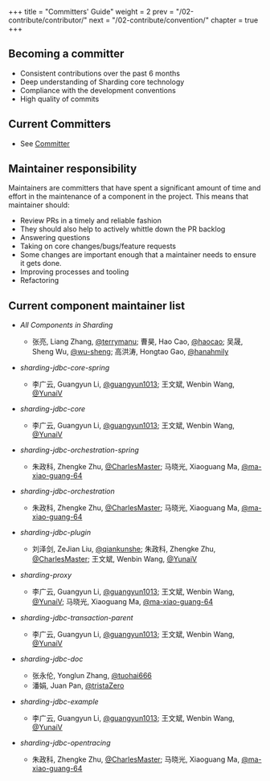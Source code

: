 +++
title = "Committers' Guide"
weight = 2
prev = "/02-contribute/contributor/"
next = "/02-contribute/convention/"
chapter = true
+++

## Becoming a committer

 - Consistent contributions over the past 6 months
 - Deep understanding of Sharding core technology
 - Compliance with the development conventions
 - High quality of commits

## Current Committers

 - See [Committer](/01-organization/)
 
## Maintainer responsibility

Maintainers are committers that have spent a significant amount of time and effort in the maintenance of a component in the project. This means that maintainer should:
   
 - Review PRs in a timely and reliable fashion
 - They should also help to actively whittle down the PR backlog
 - Answering questions
 - Taking on core changes/bugs/feature requests
 - Some changes are important enough that a maintainer needs to ensure it gets done.
 - Improving processes and tooling
 - Refactoring
 
## Current component maintainer list

 - *All Components in Sharding*
 
     - 张亮, Liang Zhang, [@terrymanu](https://github.com/terrymanu); 曹昊, Hao Cao, [@haocao](https://github.com/haocao); 吴晟, Sheng Wu, [@wu-sheng](https://github.com/wu-sheng); 高洪涛, Hongtao Gao, [@hanahmily](https://github.com/hanahmily)
     
 - *sharding-jdbc-core-spring*
 
     - 李广云, Guangyun Li, [@guangyun1013](https://github.com/guangyun1013); 王文斌, Wenbin Wang, [@YunaiV](https://github.com/YunaiV) 
     
 - *sharding-jdbc-core*
 
     - 李广云, Guangyun Li, [@guangyun1013](https://github.com/guangyun1013); 王文斌, Wenbin Wang, [@YunaiV](https://github.com/YunaiV) 
     
 - *sharding-jdbc-orchestration-spring*
 
     - 朱政科, Zhengke Zhu, [@CharlesMaster](https://github.com/CharlesMaster); 马晓光, Xiaoguang Ma, [@ma-xiao-guang-64](https://github.com/ma-xiao-guang-64)
 
 - *sharding-jdbc-orchestration*
  
     - 朱政科, Zhengke Zhu, [@CharlesMaster](https://github.com/CharlesMaster); 马晓光, Xiaoguang Ma, [@ma-xiao-guang-64](https://github.com/ma-xiao-guang-64)
 
 - *sharding-jdbc-plugin*
 
     - 刘泽剑, ZeJian Liu, [@qiankunshe](https://github.com/qiankunshe); 朱政科, Zhengke Zhu, [@CharlesMaster](https://github.com/CharlesMaster); 王文斌, Wenbin Wang, [@YunaiV](https://github.com/YunaiV) 
 
 - *sharding-proxy*
  
     - 李广云, Guangyun Li, [@guangyun1013](https://github.com/guangyun1013); 王文斌, Wenbin Wang, [@YunaiV](https://github.com/YunaiV); 马晓光, Xiaoguang Ma, [@ma-xiao-guang-64](https://github.com/ma-xiao-guang-64)
 
 - *sharding-jdbc-transaction-parent*
 
     - 李广云, Guangyun Li, [@guangyun1013](https://github.com/guangyun1013); 王文斌, Wenbin Wang, [@YunaiV](https://github.com/YunaiV) 
     
 - *sharding-jdbc-doc*
 
     - 张永伦, Yonglun Zhang, [@tuohai666](https://github.com/tuohai666)
     - 潘娟, Juan Pan, [@tristaZero](https://github.com/tristaZero)
 
 - *sharding-jdbc-example*
 
     - 李广云, Guangyun Li, [@guangyun1013](https://github.com/guangyun1013); 王文斌, Wenbin Wang, [@YunaiV](https://github.com/YunaiV) 
 
 - *sharding-jdbc-opentracing*
 
     - 朱政科, Zhengke Zhu, [@CharlesMaster](https://github.com/CharlesMaster); 马晓光, Xiaoguang Ma, [@ma-xiao-guang-64](https://github.com/ma-xiao-guang-64)